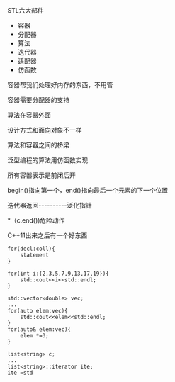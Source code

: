STL六大部件

- 容器
- 分配器
- 算法
- 迭代器
- 适配器
- 仿函数



容器帮我们处理好内存的东西，不用管

容器需要分配器的支持



算法在容器外面

设计方式和面向对象不一样



算法和容器之间的桥梁



泛型编程的算法用仿函数实现



所有容器表示是前闭后开

begin()指向第一个，end()指向最后一个元素的下一个位置

迭代器返回----------泛化指针

*（c.end())危险动作



C++11出来之后有一个好东西

```
for(decl:coll){
	statement
}
```

```
for(int i:{2,3,5,7,9,13,17,19}){
	std::cout<<i<<std::endl;
}
```

```
std::vector<double> vec;
...
for(auto elem:vec){
	std::cout<<elem<<std::endl;
}
for(auto& elem:vec){
	elem *=3;
}
```



```
list<string> c;
...
list<string>::iterator ite;
ite =std
```

